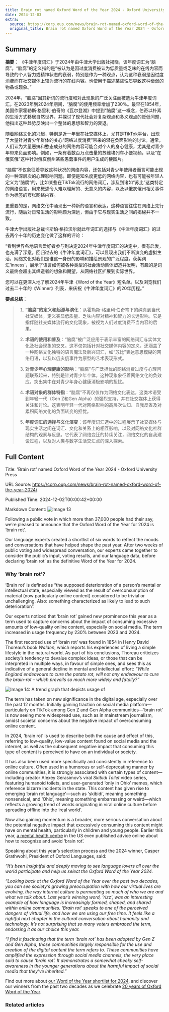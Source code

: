 ```yaml
---
title: Brain rot named Oxford Word of the Year 2024 - Oxford University Press
date: 2024-12-03
extra:
  source: https://corp.oup.com/news/brain-rot-named-oxford-word-of-the-year-2024/
  original_title: Brain rot named Oxford Word of the Year 2024 - Oxford University Press
---
```

## Summary
**摘要**：
《牛津年度词汇》于2024年由牛津大学出版社揭晓，该年度词汇为“脑腐”。“脑腐”的定义指的是“被认为是因过度消费被认为低质量或乏味的在线内容而导致的个人智力或精神状态的衰弱，特别是作为一种观点，认为这种衰弱是因过度消费而在社交媒体上较为流行的在线内容。也使用于描述某些性质导致这种衰弱的物品或现象。”

2024年，“脑腐”因其新词的流行度和对此现象的广泛关注而被选为牛津年度词汇。在2023年到2024年期间，“脑腐”的使用频率增加了230%。最早在1854年，美国作家霍勒斯·格里利·伯奇的《瓦尔登湖》中提到“脑腐”这一概念，伯奇以朴素的生活方式移居自然世界，并探讨了现代社会对复杂观点和多义观点的贬低问题，他指出这种趋势反映出一个整体的思想和智力的衰退。

随着网络文化的兴起，特别是近一年里在社交媒体上，尤其是TikTok平台，出现了大量针对青少年群体的关心“网络过度消费”带来的潜在负面影响的讨论。通常，人们认为大量恶搞和憨态成分的网络内容可能会对个人的身心健康，尤其是对青少年带来负面影响。例如，一条有着数百万点击量的苏维埃列车小便视频，以及“在俄亥俄”这种针对俄亥俄州某些愚蠢事件的用户生成的梗图片。

“脑腐”不仅象征着导致这种状况的网络内容，还包括对青少年使用者而言可能出现的一种深层次的心理影响问题。即便是知名度更低的网络内容，也有可能被年轻人定义为“脑腐”的，比如某些在TikTok流行的网络词汇，涉及到诸如“苏比”这类特定的网络语言，用来概述令人难以理解的、无意义的内容，以及以俄亥俄州相关事件作为标签的夸张网络内容。

更重要的是，网络文化中涌现出一种新的语言和表达，这种语言往往在网络上先行流行，随后对日常生活的影响颇为深远，但由于它与现实生活之间的揭秘并不一致。

牛津大学出版社总裁卡斯珀·格拉沃尔就此年词汇的选择与《牛津年度词汇》的过去两个十年的历史变化做了这样的评论：

“看到世界各地语言爱好者参与到决定2024年牛津年度词汇的决定中，很有启发，也充满了深意。回归过去的《牛津年度词汇》，可以显现出我们不断演变的虚拟生活，网络文化对我们是谁这一身份的影响和描绘景观的广泛程度。获奖词汇‘inness’，展示了语言如何被各种类型的社会活动集体塑造并发明，有趣的是词义最终会超出其缔造者的想象和期望，从网络社区扩展到实际世界。

您可以在更深入地了解2024年牛津《Word of the Year》短名单。以及浏览我们过去二十年的《Winner》列表，来庆祝《牛津年度词汇》的20年历程。”

**要点总结**：
> 1. **“脑腐”的定义和起源与演化**：从霍勒斯·格里利·伯奇笔下的纯真到当代社交媒体，定义突显低质量、乏味内容对精神和智力的长远影响。它是指伴随社交媒体流行的文化现象，被视为人们过度消费不当内容的后果。
>
> 2. **术语的使用和普及**：“脑腐”被广泛应用于表示丰富的网络词汇与实体文化及社会现象的交叉。这不仅包括针对社交媒体内容的定义，还涵盖了一种网络文化独特的语言魔法及新兴词汇，如“苏比”表达意思模糊的网络用语，以及以俄亥俄事件为原型的艺术表现形式。
>
> 3. **对青少年心理健康的影响**：“脑腐”与广泛担忧的网络消费过度与心理问题联系起来，特别是针对青少年个体。这种现象象征着网络文化的负效应，突出集中在对青少年身心健康消极影响的担忧。
>
> 4. **术语对象的群体特指**：“脑腐”不再仅仅作为网络文化表达，这类术语受到年轻一代（Gen Z和Gen Alpha）的强烈支持，并在社交媒体上获得关注和讨论。这表明年轻一代对网络影响的高层次认知、自我反省及对累积网络文化的负面转变的担忧。
>
> 5. **年度词汇的选择与文化演变**：该年度词汇选中的过程展示了社交媒体与现实生活之间在词汇、文化和关系上的相互影响，以及对网络文化社群结构的观察与反思。它代表了网络变迁的持续关注，网络文化的自我建设过程，以及对人类与数字生活交汇点的深入探索。
## Full Content
Title: 'Brain rot' named Oxford Word of the Year 2024 - Oxford University Press

URL Source: https://corp.oup.com/news/brain-rot-named-oxford-word-of-the-year-2024/

Published Time: 2024-12-02T00:00:42+00:00

Markdown Content:
![Image 13](https://corp.oup.com/wp-content/uploads/2024/11/WOTY24_winnerarticle_1200x800_2.png)

Following a public vote in which more than 37,000 people had their say, we’re pleased to announce that the Oxford Word of the Year for 2024 is ‘brain rot’.

Our language experts created a shortlist of six words to reflect the moods and conversations that have helped shape the past year. After two weeks of public voting and widespread conversation, our experts came together to consider the public’s input, voting results, and our language data, before declaring ‘brain rot’ as the definitive Word of the Year for 2024.

### **Why ‘brain rot’?**

‘Brain rot’ is defined as “the supposed deterioration of a person’s mental or intellectual state, especially viewed as the result of overconsumption of material (now particularly online content) considered to be trivial or unchallenging. Also: something characterized as likely to lead to such deterioration”.

Our experts noticed that ‘brain rot’ gained new prominence this year as a term used to capture concerns about the impact of consuming excessive amounts of low-quality online content, especially on social media. The term increased in usage frequency by 230% between 2023 and 2024.

The first recorded use of ‘brain rot’ was found in 1854 in Henry David Thoreau’s book _Walden_, which reports his experiences of living a simple lifestyle in the natural world. As part of his conclusions, Thoreau criticizes society’s tendency to devalue complex ideas, or those that can be interpreted in multiple ways, in favour of simple ones, and sees this as indicative of a general decline in mental and intellectual effort: _“While England endeavours to cure the potato rot, will not any endeavour to cure the brain-rot – which prevails so much more widely and fatally?”_

![Image 14: A trend graph that depicts usage of ](https://corp.oup.com/wp-content/uploads/2024/11/OxfordWOTY_brainrot_graph.png)

The term has taken on new significance in the digital age, especially over the past 12 months. Initially gaining traction on social media platform—particularly on TikTok among Gen Z and Gen Alpha communities—’brain rot’ is now seeing more widespread use, such as in mainstream journalism, amidst societal concerns about the negative impact of overconsuming online content.

In 2024, ‘brain rot’ is used to describe both the cause and effect of this, referring to low-quality, low-value content found on social media and the internet, as well as the subsequent negative impact that consuming this type of content is perceived to have on an individual or society.

It has also been used more specifically and consistently in reference to online culture. Often used in a humorous or self-deprecating manner by online communities, it is strongly associated with certain types of content—including creator Alexey Gerasimov’s viral _Skibidi Toilet_ video series, featuring humanoid toilets, and user-generated ‘only in Ohio’ memes, which reference bizarre incidents in the state. This content has given rise to emerging ‘brain rot language’—such as ‘skibidi’, meaning something nonsensical, and ‘Ohio’, meaning something embarrassing or weird—which reflects a growing trend of words originating in viral online culture before spreading offline into the ‘real world’.

Now also gaining momentum is a broader, more serious conversation about the potential negative impact that excessively consuming this content might have on mental health, particularly in children and young people. Earlier this year, [a mental health centre](https://www.newportinstitute.com/resources/co-occurring-disorders/brain-rot/#:~:text=Brain%20rot%20is%20a%20condition,negative%20and%20distressing%20news%20online.) in the US even published advice online about how to recognize and avoid ‘brain rot’.

Speaking about this year’s selection process and the 2024 winner, Casper Grathwohl, President of Oxford Languages, said:

_“It’s been insightful and deeply moving to see language lovers all over the world participate and help us select the Oxford Word of the Year 2024._

_“Looking back at the Oxford Word of the Year over the past two decades, you can see society’s growing preoccupation with how our virtual lives are evolving, the way internet culture is permeating so much of who we are and what we talk about. Last year’s winning word, ‘rizz’, was an interesting example of how language is increasingly formed, shaped, and shared within online communities. ‘Brain rot’ speaks to one of the perceived dangers of virtual life, and how we are using our free time. It feels like a rightful next chapter in the cultural conversation about humanity and technology. It’s not surprising that so many voters embraced the term, endorsing it as our choice this year._

_“I find it fascinating that the term ‘brain rot’ has been adopted by Gen Z and Gen Alpha, those communities largely responsible for the use and creation of the digital content the term refers to. These communities have amplified the expression through social media channels, the very place said to cause ‘brain rot’. It demonstrates a somewhat cheeky self-awareness in the younger generations about the harmful impact of social media that they’ve inherited.”_

Find out more about [our Word of the Year shortlist for 2024](https://corp.oup.com/word-of-the-year/#shortlist-2024), and discover our winners from the past two decades as we celebrate [20 years of Oxford Word of the Year](https://corp.oup.com/word-of-the-year/#our-approach).

### Related articles

